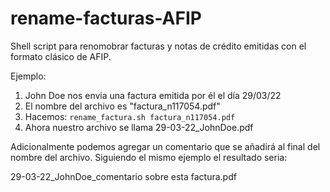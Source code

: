 # rename-facturas-AFIP
Shell script para renomobrar facturas y notas de crédito emitidas con el formato clásico de AFIP.

Ejemplo:
1) John Doe nos envia una factura emitida por él el día 29/03/22
2) El nombre del archivo es "factura_n117054.pdf"
3) Hacemos: `rename_factura.sh factura_n117054.pdf`
4) Ahora nuestro archivo se llama 29-03-22_JohnDoe.pdf

Adicionalmente podemos agregar un comentario que se añadirá al final del nombre del archivo.
Siguiendo el mismo ejemplo el resultado seria:

29-03-22_JohnDoe_comentario sobre esta factura.pdf

